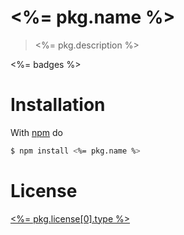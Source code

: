 # <%= pkg.name %>

> <%= pkg.description %>

<%= badges %>

# Installation

With [npm](https://npmjs.org/) do

```bash
$ npm install <%= pkg.name %>
```

# License

[<%= pkg.license[0].type %>](<%= pkg.license[0].url %>)

